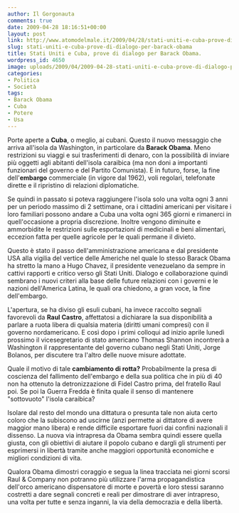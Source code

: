 ```yaml
---
author: Il Gorgonauta
comments: true
date: 2009-04-28 18:16:51+00:00
layout: post
link: http://www.atomodelmale.it/2009/04/28/stati-uniti-e-cuba-prove-di-dialogo-per-barack-obama/
slug: stati-uniti-e-cuba-prove-di-dialogo-per-barack-obama
title: Stati Uniti e Cuba, prove di dialogo per Barack Obama.
wordpress_id: 4650
image: uploads/2009/04/2009-04-28-stati-uniti-e-cuba-prove-di-dialogo-per-barack-obama.jpg
categories:
- Politica
- Società
tags:
- Barack Obama
- Cuba
- Potere
- Usa
---
```


Porte aperte a **Cuba**, o meglio, ai cubani. Questo il nuovo messaggio che arriva all'isola da Washington, in particolare da **Barack Obama**. Meno restrizioni su viaggi e sui trasferimenti di denaro, con la possibilità di inviare più oggetti agli abitanti dell'isola caraibica (ma non doni a importanti  funzionari del governo e del Partito Comunista). E in futuro, forse, la fine dell'**embargo** commerciale (in vigore dal 1962), voli regolari, telefonate dirette e il ripristino di relazioni diplomatiche.

Se quindi in passato si poteva raggiungere l'isola solo una volta ogni 3 anni per un periodo massimo di 2 settimane, ora i cittadini americani per visitare i loro familiari possono andare a Cuba una volta ogni 365 giorni e rimanerci in quell'occasione a propria discrezione. Inoltre vengono diminuite e ammorbidite le restrizioni sulle esportazioni di medicinali e beni alimentari, eccezion fatta per quelle agricole per le quali permane il divieto.

Questo è stato il passo dell'amministrazione americana e dal presidente USA alla vigilia del vertice delle Americhe nel quale lo stesso Barack Obama ha stretto la mano a Hugo Chavez, il presidente venezuelano da sempre in cattivi rapporti e critico verso gli Stati Uniti. Dialogo e collaborazione quindi sembrano i nuovi criteri alla base delle future relazioni con i governi e le nazioni dell'America Latina, le quali ora chiedono, a gran voce, la fine dell'embargo.

L'apertura, se ha diviso gli esuli cubani, ha invece raccolto segnali favorevoli da **Raul Castro**, affettatosi a dichiarare la sua disponibilità a parlare a ruota libera di qualsia materia (diritti umani compresi) con il governo nordamericano. E così dopo i primi colloqui ad inizio aprile lunedì prossimo il vicesegretario di stato americano Thomas Shannon incontrerà a Washington il rappresentante del governo cubano negli Stati Uniti, Jorge Bolanos, per discutere tra l'altro delle nuove misure adottate.

Quale il motivo di tale **cambiamento di rotta?** Probabilmente la presa di coscienza del fallimento dell'embargo e della sua politica che in più di 40 non ha ottenuto la detronizzazione di Fidel Castro prima, del fratello Raul poi. Se poi la Guerra Fredda è finita quale il senso di mantenere "sottovuoto" l'isola caraibica?

Isolare dal resto del mondo una dittatura o presunta tale non aiuta certo coloro che la subiscono ad uscirne (anzi permette ai dittatore di avere maggior mano libera) e rende difficile esportare fuori dai confini nazionali il dissenso. La nuova via intrapresa da Obama sembra quindi essere quella giusta, con gli obiettivi di aiutare il popolo cubano e dargli gli strumenti per esprimersi in libertà tramite anche maggiori opportunità economiche e migliori condizioni di vita.

Qualora Obama dimostri coraggio e segua la linea tracciata nei giorni scorsi Raul & Company non potranno più utilizzare l'arma propagandistica dell'orco americano dispensatore di morte e povertà e loro stessi saranno costretti a dare segnali concreti e reali per dimostrare di aver intrapreso, una volta per tutte e senza inganni, la via della democrazia e della libertà.
